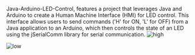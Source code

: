 Java-Arduino-LED-Control, features a project that leverages Java and Arduino to create a Human Machine Interface (HMI) for LED control.
This interface allows users to send commands ('H' for ON, 'L' for OFF) from a Java application to an Arduino, which then controls the state of an LED using the jSerialComm library for serial communication.
![high](https://github.com/EronaIslami/Java_Arduino_LED_Control/assets/132479567/3d104482-6056-407c-b0ff-71aa2085f99f)

![low](https://github.com/EronaIslami/Java_Arduino_LED_Control/assets/132479567/a88f2469-1bfb-44e3-b67b-3522ba96794e)


